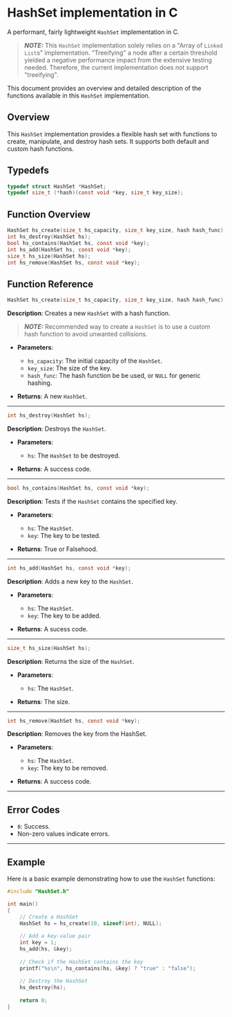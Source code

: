 # HashSet implementation in C

A performant, fairly lightweight `HashSet` implementation in C.

> **_NOTE:_**  This `HashSet` implementation solely relies on a "Array of `Linked List`s" implementation. "Treeifying" a node after a certain threshold yielded a negative performance impact from the extensive testing needed. Therefore, the current implementation does not support "treeifying".

This document provides an overview and detailed description of the functions available in this `HashSet` implementation.

## Overview

This `HashSet` implementation provides a flexible hash set with functions to create, manipulate, and destroy hash sets. It supports both default and custom hash functions.

## Typedefs
```c
typedef struct HashSet *HashSet;
typedef size_t (*hash)(const void *key, size_t key_size);
```


## Function Overview
```c
HashSet hs_create(size_t hs_capacity, size_t key_size, hash hash_func);
int hs_destroy(HashSet hs);
bool hs_contains(HashSet hs, const void *key);
int hs_add(HashSet hs, const void *key);
size_t hs_size(HashSet hs);
int hs_remove(HashSet hs, const void *key);
```
## Function Reference

```c 
HashSet hs_create(size_t hs_capacity, size_t key_size, hash hash_func)
```

**Description**: Creates a new `HashSet` with a hash function.

> **_NOTE:_** Recommended way to create a `HashSet` is to use a custom hash function to avoid unwanted collisions.

- **Parameters**:
  - `hs_capacity`: The initial capacity of the `HashSet`.
  - `key_size`: The size of the key.
  - `hash_func`: The hash function be be used, or `NULL` for generic hashing.
  
- **Returns**: A new `HashSet`.

---

```c
int hs_destroy(HashSet hs);
```

**Description**: Destroys the `HashSet`.

- **Parameters**:
  - `hs`: The `HashSet` to be destroyed.
  
- **Returns**: A success code.

---

```c
bool hs_contains(HashSet hs, const void *key);
```

**Description**: Tests if the `HashSet` contains the specified key.

- **Parameters**:
  - `hs`: The `HashSet`.
  - `key`: The key to be tested.
  
- **Returns**: True or Falsehood.

---

```c
int hs_add(HashSet hs, const void *key);
```

**Description**: Adds a new key to the `HashSet`.

- **Parameters**:
  - `hs`: The `HashSet`.
  - `key`: The key to be added.
  
- **Returns**: A sucess code.

---

```c
size_t hs_size(HashSet hs);
```

**Description**: Returns the size of the `HashSet`.

- **Parameters**:
  - `hs`: The `HashSet`.
  
- **Returns**: The size.
  
---

```c
int hs_remove(HashSet hs, const void *key);
```

**Description**: Removes the key from the HashSet.

- **Parameters**:
  - `hs`: The `HashSet`.
  - `key`: The key to be removed.
  
- **Returns**: A success code.

---

## Error Codes

- `0`: Success.
- Non-zero values indicate errors.

---

## Example

Here is a basic example demonstrating how to use the `HashSet` functions:

```c
#include "HashSet.h"

int main()
{
    // Create a HashSet
    HashSet hs = hs_create(10, sizeof(int), NULL);
    
    // Add a key-value pair
    int key = 1;
    hs_add(hs, &key);
    
    // Check if the HashSet contains the key
    printf("%s\n", hs_contains(hs, &key) ? "true" : "false");
    
    // Destroy the HashSet
    hs_destroy(hs);
    
    return 0;
}
